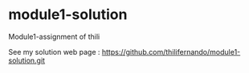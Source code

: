 # module1-solution
Module1-assignment of thili

See my solution web page : https://github.com/thilifernando/module1-solution.git
